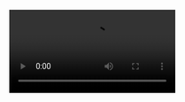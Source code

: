 
![点击](https://user-images.githubusercontent.com/82256583/125192393-3485bf00-e27a-11eb-940c-dffe99bbf5ae.mp4)


